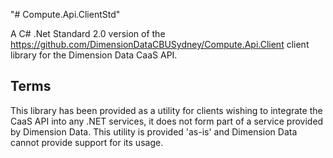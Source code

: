 "# Compute.Api.ClientStd" 

A C# .Net Standard 2.0 version of the https://github.com/DimensionDataCBUSydney/Compute.Api.Client client library for the Dimension Data CaaS API. 

Terms
------------
This library has been provided as a utility for clients wishing to integrate the CaaS API into any .NET services, it does not form part of a service provided by Dimension Data.
This utility is provided 'as-is' and Dimension Data cannot provide support for its usage.
